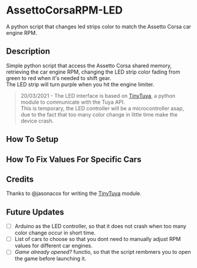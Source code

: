# AssettoCorsaRPM-LED

A python script that changes led strips color to match the Assetto Corsa car engine RPM.

## Description

Simple python script that access the Assetto Corsa shared memory, retrieving the car engine RPM, changing the LED strip color fading from green to red when it's needed to shift gear.  
The LED strip will turn purple when you hit the engine limiter.

> 20/03/2021 - The LED interface is based on [TinyTuya](https://github.com/jasonacox/tinytuya), a python module to communicate with the Tuya API.  
> This is temporary, the LED controller will be a microcontroller asap, due to the fact that too many color change in little time make the device crash.
## How To Setup

## How To Fix Values For Specific Cars

## Credits
Thanks to @jasonacox for writing the [TinyTuya](https://github.com/jasonacox/tinytuya) module.

## Future Updates
- [ ] Arduino as the LED controller, so that it does not crash when too many color change occur in short time.
- [ ] List of cars to choose so that you dont need to manually adjust RPM values for different car engines.
- [ ] _Game already opened?_ functio, so that the script rembmers you to open the game before launching it.
